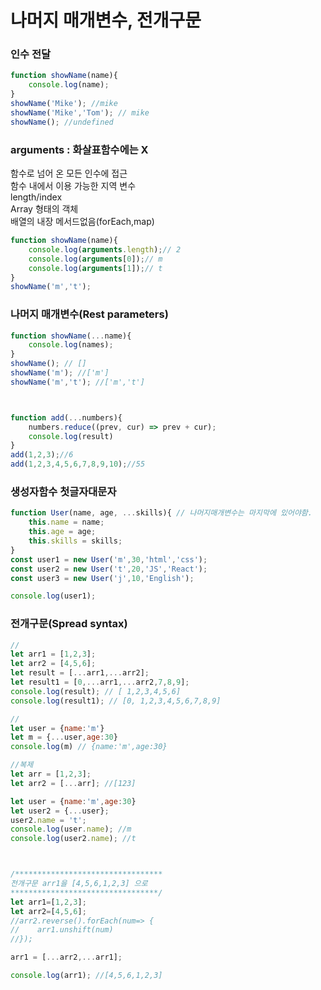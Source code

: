 # 나머지 매개변수, 전개구문

### 인수 전달

```javascript
function showName(name){
    console.log(name);
}
showName('Mike'); //mike
showName('Mike','Tom'); // mike
showName(); //undefined
```

### arguments : 화살표함수에는 X 

함수로 넘어 온 모든 인수에 접근  
함수 내에서 이용 가능한 지역 변수  
length/index  
Array 형태의 객체  
배열의 내장 메서드없음\(forEach,map\)

```javascript
function showName(name){
    console.log(arguments.length);// 2
    console.log(arguments[0]);// m
    console.log(arguments[1]);// t
}
showName('m','t');
```

### 나머지 매개변수\(Rest parameters\) 

```javascript
function showName(...name){
    console.log(names);
}
showName(); // []
showName('m'); //['m']
showName('m','t'); //['m','t']



function add(...numbers){
    numbers.reduce((prev, cur) => prev + cur);
    console.log(result)
}
add(1,2,3);//6
add(1,2,3,4,5,6,7,8,9,10);//55
```

### 생성자함수 첫글자대문자 

```javascript
function User(name, age, ...skills){ // 나머지매개변수는 마지막에 있어야함.
    this.name = name;
    this.age = age;
    this.skills = skills;
}
const user1 = new User('m',30,'html','css');
const user2 = new User('t',20,'JS','React');
const user3 = new User('j',10,'English');

console.log(user1);
```

### 전개구문\(Spread syntax\)

```javascript
//
let arr1 = [1,2,3];
let arr2 = [4,5,6];
let result = [...arr1,...arr2];
let result1 = [0,...arr1,...arr2,7,8,9];
console.log(result); // [ 1,2,3,4,5,6]
console.log(result1); // [0, 1,2,3,4,5,6,7,8,9]

//
let user = {name:'m'}
let m = {...user,age:30}
console.log(m) // {name:'m',age:30}

//복제
let arr = [1,2,3];
let arr2 = [...arr]; //[123]

let user = {name:'m',age:30}
let user2 = {...user};
user2.name = 't';
console.log(user.name); //m
console.log(user2.name); //t



/*********************************
전개구문 arr1을 [4,5,6,1,2,3] 으로
*********************************/
let arr1=[1,2,3];
let arr2=[4,5,6];
//arr2.reverse().forEach(num=> {
//    arr1.unshift(num)
//});

arr1 = [...arr2,...arr1];

console.log(arr1); //[4,5,6,1,2,3]
```



